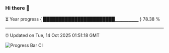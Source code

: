 ### Hi there 👋

⏳ Year progress { ███████████████████████▁▁▁▁▁▁▁ } 78.38 %

---

⏰ Updated on Tue, 14 Oct 2025 01:51:18 GMT

![Progress Bar CI](https://github.com/ZhaoGui/ZhaoGui/workflows/Progress%20Bar%20CI/badge.svg)
